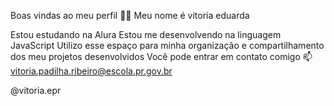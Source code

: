 Boas vindas ao meu perfil 💙💙
Meu nome é vitoria eduarda 

Estou estudando na Alura
Estou me desenvolvendo na linguagem JavaScript
Utilizo esse espaço para minha organização e compartilhamento dos meu projetos desenvolvidos
Você pode entrar em contato comigo 📫
vitoria.padilha.ribeiro@escola.pr.gov.br

@vitoria.epr

